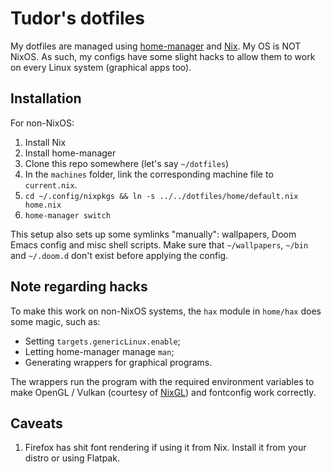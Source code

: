 # Tudor's dotfiles

My dotfiles are managed using [home-manager](https://github.com/rycee/home-manager) and [Nix](https://nixos.org/).
My OS is NOT NixOS. As such, my configs have some slight hacks to allow them to work on every Linux system (graphical apps too).

## Installation

For non-NixOS:

1. Install Nix
2. Install home-manager
3. Clone this repo somewhere (let's say `~/dotfiles`)
4. In the `machines` folder, link the corresponding machine file to `current.nix`.
4. `cd ~/.config/nixpkgs && ln -s ../../dotfiles/home/default.nix home.nix`
5. `home-manager switch`

This setup also sets up some symlinks "manually": wallpapers, Doom Emacs config and misc shell scripts.
Make sure that `~/wallpapers`, `~/bin` and `~/.doom.d` don't exist before applying the config.

## Note regarding hacks

To make this work on non-NixOS systems, the `hax` module in `home/hax` does some magic, such as:

* Setting `targets.genericLinux.enable`;
* Letting home-manager manage `man`;
* Generating wrappers for graphical programs.

The wrappers run the program with the required environment variables to make OpenGL / Vulkan (courtesy of [NixGL](https://github.com/guibou/nixGL)) and fontconfig work correctly.

## Caveats

1. Firefox has shit font rendering if using it from Nix. Install it from your distro or using Flatpak.
